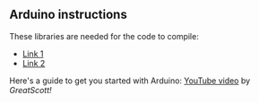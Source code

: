 ## Arduino instructions

These libraries are needed for the code to compile:
* [Link 1](http://www.google.com)
* [Link 2](http://www.google.com)

Here's a guide to get you started with Arduino: [YouTube video](https://www.youtube.com/watch?v=BtLwoNJ6klE) by *GreatScott!*